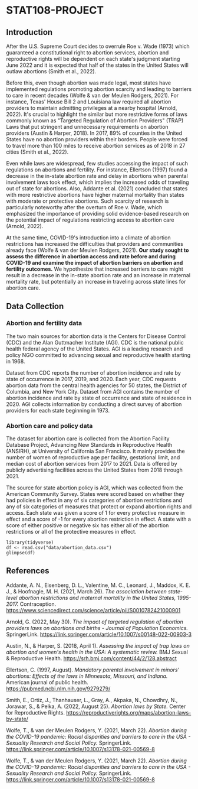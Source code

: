 # STAT108-PROJECT






## Introduction

After the U.S. Supreme Court decides to overrule Roe v. Wade (1973) which guaranteed a constitutional right to abortion services, abortion and reproductive rights will be dependent on each state's judgment starting June 2022 and it is expected that half of the states in the United States will outlaw abortions (Smith et al., 2022).

Before this, even though abortion was made legal, most states have implemented regulations promoting abortion scarcity and leading to barriers to care in recent decades (Wolfe & van der Meulen Rodgers, 2021). For instance, Texas' House Bill 2 and Louisiana law required all abortion providers to maintain admitting privileges at a nearby hospital (Arnold, 2022). It's crucial to highlight the similar but more restrictive forms of laws commonly known as "Targeted Regulation of Abortion Providers" (TRAP) Laws that put stringent and unnecessary requirements on abortion providers (Austin & Harper, 2018). In 2017, 89% of counties in the United States have no abortion providers within their borders. People were forced to travel more than 100 miles to receive abortion services as of 2018 in 27 cities (Smith et al., 2022).

Even while laws are widespread, few studies accessing the impact of such regulations on abortions and fertility. For instance, Ellertson (1997) found a decrease in the in-state abortion rate and delay in abortions when parental involvement laws took effect, which implies the increased odds of traveling out of state for abortions. Also, Addante et al. (2021) concluded that states with more restrictive abortions have higher maternal mortality than states with moderate or protective abortions. Such scarcity of research is particularly noteworthy after the overturn of Roe v. Wade, which emphasized the importance of providing solid evidence-based research on the potential impact of regulations restricting access to abortion care (Arnold, 2022).

At the same time, COVID-19's introduction into a climate of abortion restrictions has increased the difficulties that providers and communities already face (Wolfe & van der Meulen Rodgers, 2021). **Our study sought to assess the difference in abortion access and rate before and during COVID-19 and examine the impact of abortion barriers on abortion and fertility outcomes.** We hypothesize that increased barriers to care might result in a decrease in the in-state abortion rate and an increase in maternal mortality rate, but potentially an increase in traveling across state lines for abortion care.

## Data Collection

### Abortion and fertility data

The two main sources for abortion data is the Centers for Disease Control (CDC) and the Alan Guttmacher Institute (AGI). CDC is the national public health federal agency of the United States. AGI is a leading research and policy NGO committed to advancing sexual and reproductive health starting in 1968.

Dataset from CDC reports the number of abortion incidence and rate by state of occurrence in 2017, 2019, and 2020. Each year, CDC requests abortion data from the central health agencies for 50 states, the District of Columbia, and New York City. Dataset from AGI contains the number of abortion incidence and rate by state of occurrence and state of residence in 2020. AGI collects information by conducting a direct survey of abortion providers for each state beginning in 1973.

### Abortion care and policy data

The dataset for abortion care is collected from the Abortion Facility Database Project, Advancing New Standards in
Reproductive Health (ANSIRH), at University of California San Francisco. It mainly provides the number of women of reproductive age per facility, gestational limit, and median cost of abortion services from 2017 to 2021. Data is offered by publicly advertising facilities across the United States from 2018 through 2021.

The source for state abortion policy is AGI, which was collected from the American Community Survey. States were scored based on whether they had policies in effect in any of six categories of abortion restrictions and any of six categories of measures that protect or expand abortion rights and access. Each state was given a score of 1 for every protective measure in effect and a score of -1 for every abortion restriction in effect. A state with a score of either positive or negative six has either all of the abortion restrictions or all of the protective measures in effect.



```{R}
library(tidyverse)
df <- read.csv("data/abortion_data.csv")
glimpse(df)
```



## References

Addante, A. N., Eisenberg, D. L., Valentine, M. C., Leonard, J., Maddox, K. E. J., &amp; Hoofnagle, M. H. (2021, March 26). 
_The association between state-level abortion restrictions and maternal mortality in the United States, 1995-2017._
Contraception. 
https://www.sciencedirect.com/science/article/pii/S0010782421000901 

Arnold, G. (2022, May 30). 
_The impact of targeted regulation of abortion providers laws on abortions and births - Journal of Population Economics._
SpringerLink. 
https://link.springer.com/article/10.1007/s00148-022-00903-3 

Austin, N., &amp; Harper, S. (2018, April 1). 
_Assessing the impact of trap laws on abortion and women's health in the USA: A systematic review._ 
BMJ Sexual &amp; Reproductive Health. 
https://srh.bmj.com/content/44/2/128.abstract 

Ellertson, C. (1997, August). 
_Mandatory parental involvement in minors' abortions: Effects of the laws in Minnesota, Missouri, and Indiana._
American journal of public health. 
https://pubmed.ncbi.nlm.nih.gov/9279279/ 

Smith, E., Ortiz, J., Thanhauser, L., Gray, A., Akpaka, N., Chowdhry, N., Jorawar, S., &amp; Pelka, A. (2022, August 25). 
_Abortion laws by State._ 
Center for Reproductive Rights. 
https://reproductiverights.org/maps/abortion-laws-by-state/ 

Wolfe, T., &amp; van der Meulen Rodgers, Y. (2021, March 22). 
_Abortion during the COVID-19 pandemic: Racial disparities and barriers to care in the USA - Sexuality Research and Social Policy._ 
SpringerLink. 
https://link.springer.com/article/10.1007/s13178-021-00569-8 

Wolfe, T., &amp; van der Meulen Rodgers, Y. (2021, March 22). 
_Abortion during the COVID-19 pandemic: Racial disparities and barriers to care in the USA - Sexuality Research and Social Policy._ 
SpringerLink. 
https://link.springer.com/article/10.1007/s13178-021-00569-8 
